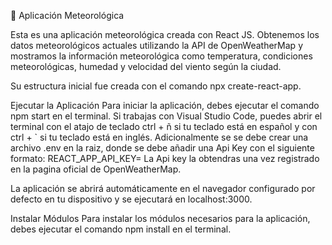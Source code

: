 📌 Aplicación Meteorológica

Esta es  una aplicación meteorológica creada con React JS. Obtenemos los datos meteorológicos actuales utilizando la API de OpenWeatherMap y mostramos la información meteorológica como temperatura, condiciones meteorológicas, humedad y velocidad del viento según la ciudad.

Su estructura inicial fue creada con el comando npx create-react-app.

Ejecutar la Aplicación
Para iniciar la aplicación, debes ejecutar el comando npm start en el terminal. Si trabajas con Visual Studio Code, puedes abrir el terminal con el atajo de teclado ctrl + ñ si tu teclado está en español y con ctrl + `  si tu teclado está en inglés.
Adicionalmente se se debe crear una archivo .env en la raiz, donde se debe añadir una Api Key con el siguiente formato: REACT_APP_API_KEY= 
La Api key la obtendras una vez registrado en la pagina oficial de OpenWeatherMap.

La aplicación se abrirá automáticamente en el navegador configurado por defecto en tu dispositivo y se ejecutará en localhost:3000.

Instalar Módulos
Para instalar los módulos necesarios para la aplicación, debes ejecutar el comando npm install en el terminal.